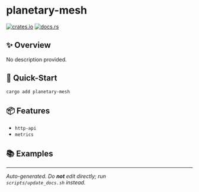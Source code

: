 # planetary-mesh

[![crates.io](https://img.shields.io/crates/v/planetary-mesh)](https://crates.io/crates/planetary-mesh)
[![docs.rs](https://docs.rs/planetary-mesh/badge.svg)](https://docs.rs/planetary-mesh)

## ✨ Overview
No description provided.

## 🚀 Quick-Start
```bash
cargo add planetary-mesh
```

## 📦 Features
- `http-api`
- `metrics`

## 📚 Examples
<!-- Add code snippets in each crate later if desired -->

---
_Auto-generated. Do **not** edit directly; run  
`scripts/update_docs.sh` instead._ 